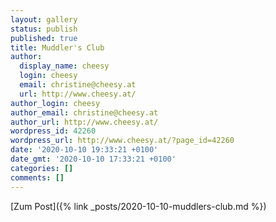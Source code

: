 ```yaml
---
layout: gallery
status: publish
published: true
title: Muddler's Club
author:
  display_name: cheesy
  login: cheesy
  email: christine@cheesy.at
  url: http://www.cheesy.at/
author_login: cheesy
author_email: christine@cheesy.at
author_url: http://www.cheesy.at/
wordpress_id: 42260
wordpress_url: http://www.cheesy.at/?page_id=42260
date: '2020-10-10 19:33:21 +0100'
date_gmt: '2020-10-10 17:33:21 +0100'
categories: []
comments: []
---
```

<!-- wp:core-embed/wordpress {"url":"http://www.cheesy.at/2020/10/muddlers-club/","type":"rich","providerNameSlug":"cheesy-at","className":""} -->
[Zum Post]({% link _posts/2020-10-10-muddlers-club.md %})
<!-- /wp:core-embed/wordpress -->
<!-- wp:paragraph --><!-- /wp:paragraph -->
